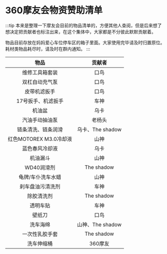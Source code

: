 # 360摩友会物资赞助清单

:::tip
本来是整理一下摩友会目前的物品清单的，方便其他人查阅，但是后来想了想决定把贡献者也标注出来，在这个集体中，大家都是不分彼此默默贡献着。

物品目前存放在妈妈爱心车位停车区的箱子里面。大家使用完毕请及时归置原位。耗材类物品耗尽时，请及时在群内通知。
:::

|          物品          |      贡献者      |
| :--------------------: | :--------------: |
|     维修工具箱套装     |       口鸟       |
|     双杠自动充气泵     |       口鸟       |
|      皮带机滤扳手      |       口鸟       |
|   17号扳手、机滤扳手   |       车神       |
|         机油盆        |       乌卡       |
|     汽油手动抽油泵     |      老杨头      |
|   链条清洗、链条润滑   | 乌卡、The shadow |
| 红色MOTOREX M3.0冷却液 |       山神       |
|     蓝色春风冷却液     |       乌卡       |
|        机油漏斗        |       山神       |
|       WD40润滑剂       |    The shadow    |
|      龟牌/车仆洗车水蜡  |       山神       |
|    刹车盘油污清洗剂    |       车神       |
|       除胶清洗剂       |    The shadow    |
|        透明车贴        |       车神       |
|         壁纸刀         |       口鸟       |
|        洗车海绵        | 山神、The shadow |
|     一次性乳胶手套     |    The shadow    |
|       洗车伸缩桶       |     360摩友      |

